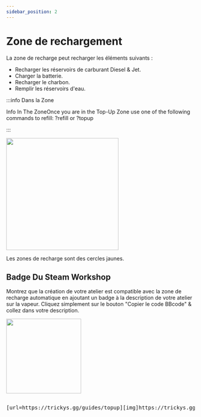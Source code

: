 ```yaml
---
sidebar_position: 2
---
```


# Zone de rechargement

La zone de recharge peut recharger les éléments suivants :
- Recharger les réservoirs de carburant Diesel & Jet.
- Charger la batterie.
- Recharger le charbon.
- Remplir les réservoirs d'eau.

:::info Dans la Zone

Info In The ZoneOnce you are in the Top-Up Zone use one of the following commands to refill: ?refill or ?topup

:::

<!-- css for flex -->
  <div class="flex-vcenter">
    <div class="img-mg">
      <img src="/img/topup/topupzone.png" width="300px"/>
    </div>
<p>

Les zones de recharge sont des cercles jaunes.

</p>
  </div>

## Badge Du Steam Workshop

Montrez que la création de votre atelier est compatible avec la zone de recharge automatique en ajoutant un badge à la description de votre atelier sur la vapeur. Cliquez simplement sur le bouton "Copier le code BBcode" & collez dans votre description.



 <img src="/img/topup/tserver-topup-badge.png" width="200px" />

<pre>

[url=https://trickys.gg/guides/topup][img]https://trickys.gg/img/hotlink-ok/tserver-topup-badge.png[/img][/url]

</pre>